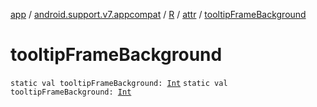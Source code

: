 [app](../../../index.md) / [android.support.v7.appcompat](../../index.md) / [R](../index.md) / [attr](index.md) / [tooltipFrameBackground](./tooltip-frame-background.md)

# tooltipFrameBackground

`static val tooltipFrameBackground: `[`Int`](https://kotlinlang.org/api/latest/jvm/stdlib/kotlin/-int/index.html)
`static val tooltipFrameBackground: `[`Int`](https://kotlinlang.org/api/latest/jvm/stdlib/kotlin/-int/index.html)